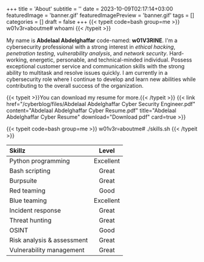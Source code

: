 +++
title = 'About'
subtitle = ''
date = 2023-10-09T02:17:14+03:00
featuredImage = 'banner.gif'
featuredImagePreview = 'banner.gif'
tags = []
categories = []
draft = false
+++
{{< typeit code=bash group=me >}}
w01v3r💀aboutme# whoami 
{{< /typeit >}}

My name is **Abdelaal Abdelghaffar** code-named: **w01V3RINE**. I'm a cybersecurity professional with a strong interest in *ethical hacking*, *penetration testing*, *vulnerability analysis*, and *network security*. Hard-working, energetic, personable, and technical-minded individual. Possess exceptional customer service and communication skills with the strong ability to multitask and resolve issues quickly. I am currently in a cybersecurity role where I continue to develop and learn new abilities while contributing to the overall success of the organization.

{{< typeit >}}You can download my resume for more.{{< /typeit >}}
{{< link href="/cyberblog/files/Abdelaal Abdelghaffar Cyber Security Engineer.pdf" content="Abdelaal Abdelghaffar Cyber Resume.pdf" title="Abdelaal Abdelghaffar Cyber Resume" download="Download pdf" card=true >}}

{{< typeit code=bash group=me >}}
w01v3r💀aboutme# ./skills.sh 
{{< /typeit >}}

|Skillz|Level|
|:------|:-----:|
|Python programming|Excellent|
|Bash scripting|Great|
|Burpsuite|Great|
|Red teaming|Good|
|Blue teaming|Excellent|
|Incident response|Great|
|Threat hunting|Great|
|OSINT|Good|
|Risk analysis & assessment|Great|
|Vulnerability management|Great|
